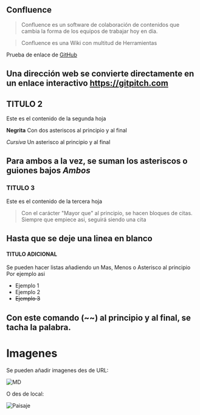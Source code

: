 ## Confluence

> Confluence es un software de colaboración de contenidos
> que cambia la forma de los equipos de trabajar hoy en día.

> Confluence es una Wiki con multitud de Herramientas

Prueba de enlace de [GitHub](http://github.com)

Una dirección web se convierte directamente en un enlace interactivo https://gitpitch.com
---
## TITULO 2

Este es el contenido de la segunda hoja

**Negrita** Con dos asteriscos al principio y al final

*Cursiva* Un asterisco al principio y al final

Para ambos a la vez, se suman los asteriscos o guiones bajos
***Ambos***
---
### TITULO 3

Este es el contenido de la tercera hoja
> Con el carácter "Mayor que" al principio, se hacen bloques de citas.
> Siempre que empiece asi, seguirá siendo una cita

Hasta que se deje una linea en blanco
---
#### TITULO ADICIONAL

Se pueden hacer listas añadiendo un Mas, Menos o Asterisco al principio
Por ejemplo asi
+ Ejemplo 1
+ Ejemplo 2
+ ~~Ejemplo 3~~

Con este comando (~~) al principio y al final, se tacha la palabra.
---
# Imagenes

Se pueden añadir imagenes des de URL:

![MD](https://upload.wikimedia.org/wikipedia/commons/thumb/4/48/Markdown-mark.svg/208px-Markdown-mark.svg.png)


O des de local:

![Paisaje](/home/rhernandez/Descargas/prueba.jpg)

